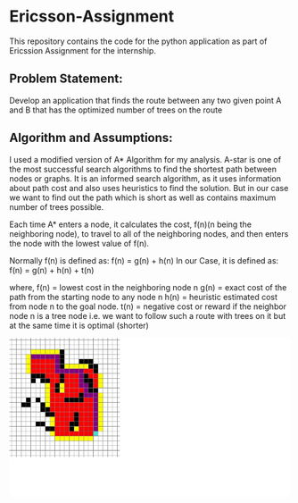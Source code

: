 # Ericsson-Assignment
 
This repository contains the code for the python application as part of Ericssion Assignment for the internship.

## Problem Statement: 

Develop an application that finds the route between any two given point A and B that has the optimized number of trees on the route 

## Algorithm and Assumptions:

I used a modified version of A* Algorithm for my analysis. A-star is one of the most successful search algorithms to find the shortest path between nodes or graphs. It is an informed search algorithm, as it uses information about path cost and also uses heuristics to find the solution. But in our case we want to find out the path which is short as well as contains maximum number of trees possible.

Each time A* enters a node, it calculates the cost, f(n)(n being the neighboring node), to travel to all of the neighboring nodes, and then enters the node with the lowest value of f(n).

Normally f(n) is defined as:    f(n) = g(n) + h(n)
In our Case, it is defined as:   f(n) = g(n) + h(n) + t(n)

where, f(n) = lowest cost in the neighboring node n
	   g(n) = exact cost of the path from the starting node to any node n
	   h(n) = heuristic estimated cost from node n to the goal node.
	   t(n) = negative cost or reward if the neighbor node n is a tree node 
	   i.e. we want to follow such a route with trees on it but at the same time it is optimal (shorter)

 

![Alt text](https://github.com/princeagarwal12/Ericsson-Assign/blob/main/example.jpg?raw=true "Example")